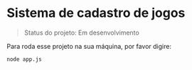 <h1> Sistema de cadastro de jogos</h1>

>Status do projeto: Em desenvolvimento

Para roda esse projeto na sua máquina, por favor digire:

```
node app.js

```

